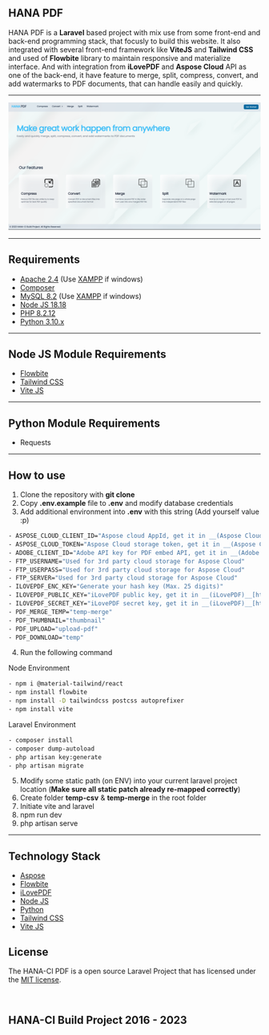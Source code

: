 ## HANA PDF
HANA PDF is a __Laravel__ based project with mix use from some front-end and back-end programming stack, that focusly to build this website. It also integrated with several front-end framework like __ViteJS__ and __Tailwind CSS__ and used of __Flowbite__ library to maintain responsive and materialize interface. And with integration from __iLovePDF__ and __Aspose Cloud__ API as one of the back-end, it have feature to merge, split, compress, convert, and add watermarks to PDF documents, that can handle easily and quickly.

---

![HANA](screenshot/1.png)

---

## Requirements

- [Apache 2.4](https://httpd.apache.org/download.cgi) (Use [XAMPP](https://www.apachefriends.org/download.html) if windows)
- [Composer](http://getcomposer.org/)
- [MySQL 8.2](https://www.mysql.com/downloads/) (Use [XAMPP](https://www.apachefriends.org/download.html) if windows)
- [Node JS 18.18](https://nodejs.org/en)
- [PHP 8.2.12](https://www.php.net/downloads.php)
- [Python 3.10.x](https://www.python.org/downloads/release/python-31011/)

---

## Node JS Module Requirements

- [Flowbite](https://flowbite.com/)
- [Tailwind CSS](https://tailwindcss.com/)
- [Vite JS](https://vitejs.dev/)

---

## Python Module Requirements

- Requests

---

## How to use

1. Clone the repository with __git clone__
2. Copy __.env.example__ file to __.env__ and modify database credentials
3. Add additional environment into __.env__ with this string (Add yourself value :p)

````bash
- ASPOSE_CLOUD_CLIENT_ID="Aspose cloud AppId, get it in __(Aspose Cloud)__[https://dashboard.aspose.cloud/]"
- ASPOSE_CLOUD_TOKEN="Aspose Cloud storage token, get it in __(Aspose Cloud)__[https://dashboard.aspose.cloud/]"
- ADOBE_CLIENT_ID="Adobe API key for PDF embed API, get it in __(Adobe PDF)__[https://developer.adobe.com/document-services/docs/overview/pdf-embed-api/]"
- FTP_USERNAME="Used for 3rd party cloud storage for Aspose Cloud"
- FTP_USERPASS="Used for 3rd party cloud storage for Aspose Cloud"
- FTP_SERVER="Used for 3rd party cloud storage for Aspose Cloud"
- ILOVEPDF_ENC_KEY="Generate your hash key (Max. 25 digits)"
- ILOVEPDF_PUBLIC_KEY="iLovePDF public key, get it in __(iLovePDF)__[https://developer.ilovepdf.com/]"
- ILOVEPDF_SECRET_KEY="iLovePDF secret key, get it in __(iLovePDF)__[https://developer.ilovepdf.com/]"
- PDF_MERGE_TEMP="temp-merge"
- PDF_THUMBNAIL="thumbnail"
- PDF_UPLOAD="upload-pdf"
- PDF_DOWNLOAD="temp"
````

4. Run the following command

Node Environment
```bash
- npm i @material-tailwind/react
- npm install flowbite
- npm install -D tailwindcss postcss autoprefixer
- npm install vite
```

Laravel Environment
```bash
- composer install
- composer dump-autoload
- php artisan key:generate
- php artisan migrate
```

5. Modify some static path (on ENV) into your current laravel project location (__Make sure all static patch already re-mapped correctly__)
6. Create folder __temp-csv__ & __temp-merge__ in the root folder
7. Initiate vite and laravel
8. npm run dev
9. php artisan serve

---

## Technology Stack
- [Aspose](https://www.aspose.cloud/)
- [Flowbite](https://flowbite.com/)
- [iLovePDF](https://developer.ilovepdf.com/)
- [Node JS](https://nodejs.org/en)
- [Python](https://www.python.org/)
- [Tailwind CSS](https://tailwindcss.com/)
- [Vite JS](https://vitejs.dev/)

## License
The HANA-CI PDF is a open source Laravel Project that has licensed under the [MIT license](https://opensource.org/licenses/MIT).

<br>

## HANA-CI Build Project 2016 - 2023
